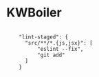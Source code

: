 # KWBoiler

<pre><code>
    "lint-staged": {
      "src/**/*.{js,jsx}": [
          "eslint --fix",
          "git add"
      ]
    }
</code></pre>
